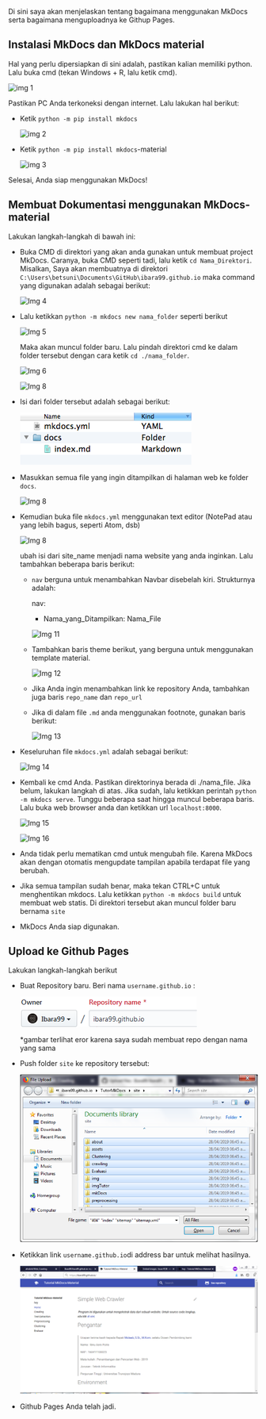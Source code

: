 Di sini saya akan menjelaskan tentang bagaimana menggunakan MkDocs serta bagaimana menguploadnya ke Githup Pages.

## Instalasi MkDocs dan MkDocs material

Hal yang perlu dipersiapkan di sini adalah, pastikan kalian memiliki python. Lalu buka cmd (tekan Windows + R, lalu ketik cmd).

![img 1](../imgTutor/1.png)

Pastikan PC Anda terkoneksi dengan internet. Lalu lakukan hal berikut:

* Ketik `python -m pip install mkdocs`

  ![img 2](../imgTutor/2.png)

* Ketik `python -m pip install mkdocs`-material

  ![img 3](../imgTutor/3.png)

Selesai, Anda siap menggunakan MkDocs!

## Membuat Dokumentasi menggunakan MkDocs-material

Lakukan langkah-langkah di bawah ini:

* Buka CMD di direktori yang akan anda gunakan untuk membuat project MkDocs. Caranya, buka CMD seperti tadi, lalu ketik `cd Nama_Direktori`. Misalkan, Saya akan membuatnya di direktori `C:\Users\betsuni\Documents\GitHub\ibara99.github.io` maka command yang digunakan adalah sebagai berikut:

  ![Img 4](../imgTutor/4.png)

* Lalu ketikkan `python -m mkdocs new nama_folder` seperti berikut

  ![Img 5](../imgTutor/5.png)

  Maka akan muncul folder baru. Lalu pindah direktori cmd ke dalam folder tersebut dengan cara ketik `cd ./nama_folder`.

  ![Img 6](../imgTutor/6.png)

  ![Img 8](../imgTutor/7.png)

* Isi dari folder tersebut adalah sebagai berikut:

  ![Img 8](./imgTutor/8.png)

* Masukkan semua file yang ingin ditampilkan di halaman web ke folder `docs`.

  ![Img 8](../imgTutor/9.png)

* Kemudian buka file `mkdocs.yml` menggunakan text editor (NotePad atau yang lebih bagus, seperti Atom, dsb)

  ![Img 8](../imgTutor/10.png)

  ubah isi dari site_name menjadi nama website yang anda inginkan. Lalu tambahkan beberapa baris berikut:

  * `nav` berguna untuk menambahkan Navbar disebelah kiri. Strukturnya adalah:

    nav:

    - Nama_yang_Ditampilkan: Nama_File

    ![Img 11](../imgTutor/11.png)

  * Tambahkan baris theme berikut, yang berguna untuk menggunakan template material.

    ![Img 12](../imgTutor/12.png)

  * Jika Anda ingin menambahkan link ke repository Anda, tambahkan juga baris `repo_name` dan `repo_url` 

  * Jika di dalam file `.md` anda menggunakan footnote, gunakan baris berikut:

    ![Img 13](../imgTutor/13.png)

* Keseluruhan file `mkdocs.yml` adalah sebagai berikut:

  ![Img 14](../imgTutor/14.png)

* Kembali ke cmd Anda. Pastikan direktorinya berada di ./nama_file. Jika belum, lakukan langkah di atas. Jika sudah, lalu ketikkan perintah `python -m mkdocs serve`. Tunggu beberapa saat hingga muncul beberapa baris. Lalu buka web browser anda dan ketikkan url `localhost:8000`. 

  ![Img 15](../imgTutor/15.png)

  ![Img 16](../imgTutor/16.png)

* Anda tidak perlu mematikan cmd untuk mengubah file. Karena MkDocs akan dengan otomatis mengupdate tampilan apabila terdapat file yang berubah.

* Jika semua tampilan sudah benar, maka tekan CTRL+C untuk menghentikan mkdocs. Lalu ketikkan `python -m mkdocs build` untuk membuat web statis. Di direktori tersebut akan muncul folder baru bernama `site`

* MkDocs Anda siap digunakan.

## Upload ke Github Pages

Lakukan langkah-langkah berikut

* Buat Repository baru. Beri nama `username.github.io` :

  ![img 17](./imgTutor/17.png)

  *gambar terlihat eror karena saya sudah membuat repo dengan nama yang sama

* Push folder `site` ke repository tersebut:

  ![img 18](./imgTutor/18.png)

* Ketikkan link `username.github.io`di address bar untuk melihat hasilnya.

  ![img 19](./imgTutor/19.png)

* Github Pages Anda telah jadi. 

